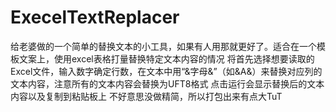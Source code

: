 # ExecelTextReplacer
给老婆做的一个简单的替换文本的小工具，如果有人用那就更好了。适合在一个模板文案上，使用excel表格打量替换特定文本内容的情况
将首先选择想要读取的Excel文件，输入数字确定行数，在文本中用“&字母&”（如&A&）来替换对应列的文本内容，注意所有的文本内容会替换为UFT8格式
点击运行会显示替换后的文本内容以及复制到粘贴板上
不好意思没做精简，所以打包出来有点大TuT
